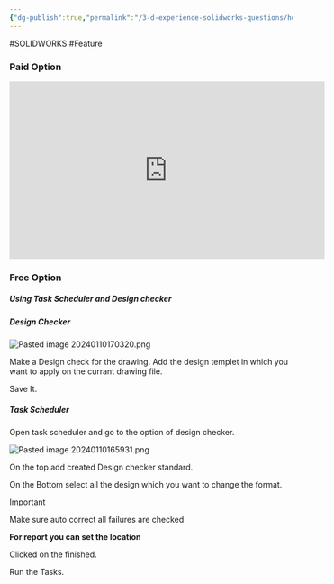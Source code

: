 ```yaml
---
{"dg-publish":true,"permalink":"/3-d-experience-solidworks-questions/how-to-change-multiple-drawing-sheet-format-at-once-and-with-standard-checking/","dgPassFrontmatter":true}
---
```


#SOLIDWORKS #Feature 
### Paid Option

<iframe width="560" height="315" src="https://www.youtube.com/embed/ix8HOF_7c0w?si=eivvkZg_Z108l8YL" title="YouTube video player" frameborder="0" allow="accelerometer; autoplay; clipboard-write; encrypted-media; gyroscope; picture-in-picture; web-share" allowfullscreen></iframe>


### Free Option

##### Using **Task Scheduler** and **Design checker**

##### Design Checker
![Pasted image 20240110170320.png](/img/user/3DExperience%20SOLIDWORKS%20Questions/Images/Pasted%20image%2020240110170320.png)

Make a Design check for the drawing. Add the design templet in which you want to apply on the currant drawing file. 

Save It.

##### Task Scheduler
Open task scheduler and go to the option of design checker.

![Pasted image 20240110165931.png](/img/user/3DExperience%20SOLIDWORKS%20Questions/Images/Pasted%20image%2020240110165931.png)


On the top add created Design checker standard.

On the Bottom select all the design which you want to change the format.

>[!important]
>Make sure auto correct all failures are checked

**For report you can set the location**

Clicked on the finished.

Run the Tasks.


